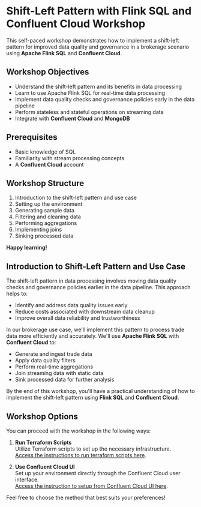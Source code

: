 # Shift-Left Pattern with Flink SQL and Confluent Cloud Workshop

This self-paced workshop demonstrates how to implement a shift-left pattern for improved data quality and governance in a brokerage scenario using **Apache Flink SQL** and **Confluent Cloud**.

## Workshop Objectives
- Understand the shift-left pattern and its benefits in data processing
- Learn to use Apache Flink SQL for real-time data processing
- Implement data quality checks and governance policies early in the data pipeline
- Perform stateless and stateful operations on streaming data
- Integrate with **Confluent Cloud** and **MongoDB**

## Prerequisites
- Basic knowledge of SQL
- Familiarity with stream processing concepts
- A **Confluent Cloud** account

## Workshop Structure
1. Introduction to the shift-left pattern and use case
2. Setting up the environment
3. Generating sample data
4. Filtering and cleaning data
5. Performing aggregations
6. Implementing joins
7. Sinking processed data

**Happy learning!**

## Introduction to Shift-Left Pattern and Use Case

The shift-left pattern in data processing involves moving data quality checks and governance policies earlier in the data pipeline. This approach helps to:
- Identify and address data quality issues early
- Reduce costs associated with downstream data cleanup
- Improve overall data reliability and trustworthiness

In our brokerage use case, we'll implement this pattern to process trade data more efficiently and accurately. We'll use **Apache Flink SQL** with **Confluent Cloud** to:
- Generate and ingest trade data
- Apply data quality filters
- Perform real-time aggregations
- Join streaming data with static data
- Sink processed data for further analysis

By the end of this workshop, you'll have a practical understanding of how to implement the shift-left pattern using **Flink SQL** and **Confluent Cloud**.


## Workshop Options

You can proceed with the workshop in the following ways:

1. **Run Terraform Scripts**  
   Utilize Terraform scripts to set up the necessary infrastructure.  
   [Access the instructions to run terraform scripts here](https://github.com/nidhi-ks/Flink-demo-for-Financial-Services/blob/main/FlinkSQL.md).

2. **Use Confluent Cloud UI**  
   Set up your environment directly through the Confluent Cloud user interface.  
   [Access the instruction to setup from Confluent Cloud UI here](https://github.com/nidhi-ks/Flink-demo-for-Financial-Services/blob/main/Running%20Terraform%20Scripts.md).

Feel free to choose the method that best suits your preferences!


